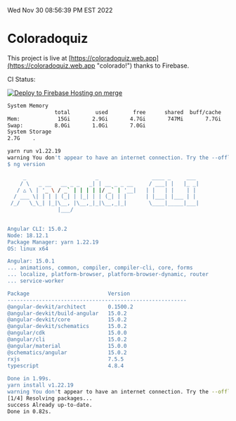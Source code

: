 Wed Nov 30 08:56:39 PM EST 2022

# Coloradoquiz


This project is live at [https://coloradoquiz.web.app](https://coloradoquiz.web.app "colorado!") thanks to Firebase.

CI Status: 

[![Deploy to Firebase Hosting on merge](https://github.com/teamkushal/coloradoquiz/actions/workflows/firebase-hosting-merge.yml/badge.svg)](https://github.com/teamkushal/coloradoquiz/actions/workflows/firebase-hosting-merge.yml)

```bash
System Memory
               total        used        free      shared  buff/cache   available
Mem:            15Gi       2.9Gi       4.7Gi       747Mi       7.7Gi        11Gi
Swap:          8.0Gi       1.0Gi       7.0Gi
System Storage
2.7G	.
```
```bash
yarn run v1.22.19
warning You don't appear to have an internet connection. Try the --offline flag to use the cache for registry queries.
$ ng version

     _                      _                 ____ _     ___
    / \   _ __   __ _ _   _| | __ _ _ __     / ___| |   |_ _|
   / △ \ | '_ \ / _` | | | | |/ _` | '__|   | |   | |    | |
  / ___ \| | | | (_| | |_| | | (_| | |      | |___| |___ | |
 /_/   \_\_| |_|\__, |\__,_|_|\__,_|_|       \____|_____|___|
                |___/
    

Angular CLI: 15.0.2
Node: 18.12.1
Package Manager: yarn 1.22.19
OS: linux x64

Angular: 15.0.1
... animations, common, compiler, compiler-cli, core, forms
... localize, platform-browser, platform-browser-dynamic, router
... service-worker

Package                         Version
---------------------------------------------------------
@angular-devkit/architect       0.1500.2
@angular-devkit/build-angular   15.0.2
@angular-devkit/core            15.0.2
@angular-devkit/schematics      15.0.2
@angular/cdk                    15.0.0
@angular/cli                    15.0.2
@angular/material               15.0.0
@schematics/angular             15.0.2
rxjs                            7.5.5
typescript                      4.8.4
    
Done in 1.99s.
yarn install v1.22.19
warning You don't appear to have an internet connection. Try the --offline flag to use the cache for registry queries.
[1/4] Resolving packages...
success Already up-to-date.
Done in 0.82s.
```
